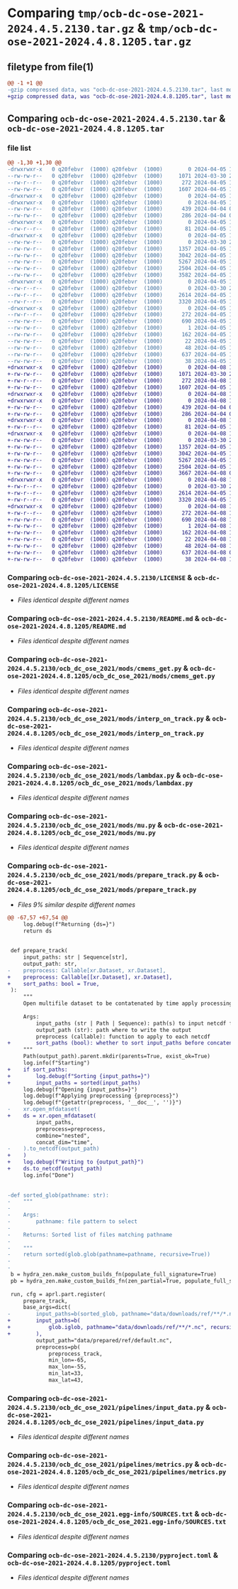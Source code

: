 # Comparing `tmp/ocb-dc-ose-2021-2024.4.5.2130.tar.gz` & `tmp/ocb-dc-ose-2021-2024.4.8.1205.tar.gz`

## filetype from file(1)

```diff
@@ -1 +1 @@
-gzip compressed data, was "ocb-dc-ose-2021-2024.4.5.2130.tar", last modified: Fri Apr  5 19:30:35 2024, max compression
+gzip compressed data, was "ocb-dc-ose-2021-2024.4.8.1205.tar", last modified: Mon Apr  8 10:05:08 2024, max compression
```

## Comparing `ocb-dc-ose-2021-2024.4.5.2130.tar` & `ocb-dc-ose-2021-2024.4.8.1205.tar`

### file list

```diff
@@ -1,30 +1,30 @@
-drwxrwxr-x   0 q20febvr  (1000) q20febvr  (1000)        0 2024-04-05 19:30:35.587246 ocb-dc-ose-2021-2024.4.5.2130/
--rw-rw-r--   0 q20febvr  (1000) q20febvr  (1000)     1071 2024-03-30 21:52:11.000000 ocb-dc-ose-2021-2024.4.5.2130/LICENSE
--rw-r--r--   0 q20febvr  (1000) q20febvr  (1000)      272 2024-04-05 19:30:35.587246 ocb-dc-ose-2021-2024.4.5.2130/PKG-INFO
--rw-rw-r--   0 q20febvr  (1000) q20febvr  (1000)     1607 2024-04-05 14:34:37.000000 ocb-dc-ose-2021-2024.4.5.2130/README.md
-drwxrwxr-x   0 q20febvr  (1000) q20febvr  (1000)        0 2024-04-05 19:30:35.583246 ocb-dc-ose-2021-2024.4.5.2130/datachallenge/
-drwxrwxr-x   0 q20febvr  (1000) q20febvr  (1000)        0 2024-04-05 19:30:35.583246 ocb-dc-ose-2021-2024.4.5.2130/datachallenge/scripts/
--rw-rw-r--   0 q20febvr  (1000) q20febvr  (1000)      439 2024-04-04 07:47:54.000000 ocb-dc-ose-2021-2024.4.5.2130/datachallenge/scripts/format_metrics.py
--rw-rw-r--   0 q20febvr  (1000) q20febvr  (1000)      286 2024-04-04 07:47:54.000000 ocb-dc-ose-2021-2024.4.5.2130/datachallenge/scripts/wrap_yaml.py
-drwxrwxr-x   0 q20febvr  (1000) q20febvr  (1000)        0 2024-04-05 19:30:35.583246 ocb-dc-ose-2021-2024.4.5.2130/ocb_dc_ose_2021/
--rw-r--r--   0 q20febvr  (1000) q20febvr  (1000)       81 2024-04-05 16:51:06.000000 ocb-dc-ose-2021-2024.4.5.2130/ocb_dc_ose_2021/__init__.py
-drwxrwxr-x   0 q20febvr  (1000) q20febvr  (1000)        0 2024-04-05 19:30:35.587246 ocb-dc-ose-2021-2024.4.5.2130/ocb_dc_ose_2021/mods/
--rw-rw-r--   0 q20febvr  (1000) q20febvr  (1000)        0 2024-03-30 21:52:11.000000 ocb-dc-ose-2021-2024.4.5.2130/ocb_dc_ose_2021/mods/__init__.py
--rw-rw-r--   0 q20febvr  (1000) q20febvr  (1000)     1357 2024-04-05 14:34:04.000000 ocb-dc-ose-2021-2024.4.5.2130/ocb_dc_ose_2021/mods/cmems_get.py
--rw-rw-r--   0 q20febvr  (1000) q20febvr  (1000)     3042 2024-04-05 14:33:56.000000 ocb-dc-ose-2021-2024.4.5.2130/ocb_dc_ose_2021/mods/interp_on_track.py
--rw-rw-r--   0 q20febvr  (1000) q20febvr  (1000)     5267 2024-04-05 14:33:36.000000 ocb-dc-ose-2021-2024.4.5.2130/ocb_dc_ose_2021/mods/lambdax.py
--rw-rw-r--   0 q20febvr  (1000) q20febvr  (1000)     2504 2024-04-05 14:33:23.000000 ocb-dc-ose-2021-2024.4.5.2130/ocb_dc_ose_2021/mods/mu.py
--rw-rw-r--   0 q20febvr  (1000) q20febvr  (1000)     3582 2024-04-05 19:24:49.000000 ocb-dc-ose-2021-2024.4.5.2130/ocb_dc_ose_2021/mods/prepare_track.py
-drwxrwxr-x   0 q20febvr  (1000) q20febvr  (1000)        0 2024-04-05 19:30:35.587246 ocb-dc-ose-2021-2024.4.5.2130/ocb_dc_ose_2021/pipelines/
--rw-r--r--   0 q20febvr  (1000) q20febvr  (1000)        0 2024-03-30 21:53:54.000000 ocb-dc-ose-2021-2024.4.5.2130/ocb_dc_ose_2021/pipelines/__init__.py
--rw-r--r--   0 q20febvr  (1000) q20febvr  (1000)     2614 2024-04-05 18:21:13.000000 ocb-dc-ose-2021-2024.4.5.2130/ocb_dc_ose_2021/pipelines/input_data.py
--rw-r--r--   0 q20febvr  (1000) q20febvr  (1000)     3320 2024-04-05 17:20:42.000000 ocb-dc-ose-2021-2024.4.5.2130/ocb_dc_ose_2021/pipelines/metrics.py
-drwxrwxr-x   0 q20febvr  (1000) q20febvr  (1000)        0 2024-04-05 19:30:35.587246 ocb-dc-ose-2021-2024.4.5.2130/ocb_dc_ose_2021.egg-info/
--rw-r--r--   0 q20febvr  (1000) q20febvr  (1000)      272 2024-04-05 19:30:35.000000 ocb-dc-ose-2021-2024.4.5.2130/ocb_dc_ose_2021.egg-info/PKG-INFO
--rw-rw-r--   0 q20febvr  (1000) q20febvr  (1000)      690 2024-04-05 19:30:35.000000 ocb-dc-ose-2021-2024.4.5.2130/ocb_dc_ose_2021.egg-info/SOURCES.txt
--rw-rw-r--   0 q20febvr  (1000) q20febvr  (1000)        1 2024-04-05 19:30:35.000000 ocb-dc-ose-2021-2024.4.5.2130/ocb_dc_ose_2021.egg-info/dependency_links.txt
--rw-rw-r--   0 q20febvr  (1000) q20febvr  (1000)      162 2024-04-05 19:30:35.000000 ocb-dc-ose-2021-2024.4.5.2130/ocb_dc_ose_2021.egg-info/entry_points.txt
--rw-rw-r--   0 q20febvr  (1000) q20febvr  (1000)       22 2024-04-05 19:30:35.000000 ocb-dc-ose-2021-2024.4.5.2130/ocb_dc_ose_2021.egg-info/requires.txt
--rw-rw-r--   0 q20febvr  (1000) q20febvr  (1000)       48 2024-04-05 19:30:35.000000 ocb-dc-ose-2021-2024.4.5.2130/ocb_dc_ose_2021.egg-info/top_level.txt
--rw-rw-r--   0 q20febvr  (1000) q20febvr  (1000)      637 2024-04-05 19:29:18.000000 ocb-dc-ose-2021-2024.4.5.2130/pyproject.toml
--rw-rw-r--   0 q20febvr  (1000) q20febvr  (1000)       38 2024-04-05 19:30:35.587246 ocb-dc-ose-2021-2024.4.5.2130/setup.cfg
+drwxrwxr-x   0 q20febvr  (1000) q20febvr  (1000)        0 2024-04-08 10:05:08.794914 ocb-dc-ose-2021-2024.4.8.1205/
+-rw-rw-r--   0 q20febvr  (1000) q20febvr  (1000)     1071 2024-03-30 21:52:11.000000 ocb-dc-ose-2021-2024.4.8.1205/LICENSE
+-rw-r--r--   0 q20febvr  (1000) q20febvr  (1000)      272 2024-04-08 10:05:08.794914 ocb-dc-ose-2021-2024.4.8.1205/PKG-INFO
+-rw-rw-r--   0 q20febvr  (1000) q20febvr  (1000)     1607 2024-04-05 14:34:37.000000 ocb-dc-ose-2021-2024.4.8.1205/README.md
+drwxrwxr-x   0 q20febvr  (1000) q20febvr  (1000)        0 2024-04-08 10:05:08.790914 ocb-dc-ose-2021-2024.4.8.1205/datachallenge/
+drwxrwxr-x   0 q20febvr  (1000) q20febvr  (1000)        0 2024-04-08 10:05:08.790914 ocb-dc-ose-2021-2024.4.8.1205/datachallenge/scripts/
+-rw-rw-r--   0 q20febvr  (1000) q20febvr  (1000)      439 2024-04-04 07:47:54.000000 ocb-dc-ose-2021-2024.4.8.1205/datachallenge/scripts/format_metrics.py
+-rw-rw-r--   0 q20febvr  (1000) q20febvr  (1000)      286 2024-04-04 07:47:54.000000 ocb-dc-ose-2021-2024.4.8.1205/datachallenge/scripts/wrap_yaml.py
+drwxrwxr-x   0 q20febvr  (1000) q20febvr  (1000)        0 2024-04-08 10:05:08.790914 ocb-dc-ose-2021-2024.4.8.1205/ocb_dc_ose_2021/
+-rw-r--r--   0 q20febvr  (1000) q20febvr  (1000)       81 2024-04-05 16:51:06.000000 ocb-dc-ose-2021-2024.4.8.1205/ocb_dc_ose_2021/__init__.py
+drwxrwxr-x   0 q20febvr  (1000) q20febvr  (1000)        0 2024-04-08 10:05:08.794914 ocb-dc-ose-2021-2024.4.8.1205/ocb_dc_ose_2021/mods/
+-rw-rw-r--   0 q20febvr  (1000) q20febvr  (1000)        0 2024-03-30 21:52:11.000000 ocb-dc-ose-2021-2024.4.8.1205/ocb_dc_ose_2021/mods/__init__.py
+-rw-rw-r--   0 q20febvr  (1000) q20febvr  (1000)     1357 2024-04-05 14:34:04.000000 ocb-dc-ose-2021-2024.4.8.1205/ocb_dc_ose_2021/mods/cmems_get.py
+-rw-rw-r--   0 q20febvr  (1000) q20febvr  (1000)     3042 2024-04-05 14:33:56.000000 ocb-dc-ose-2021-2024.4.8.1205/ocb_dc_ose_2021/mods/interp_on_track.py
+-rw-rw-r--   0 q20febvr  (1000) q20febvr  (1000)     5267 2024-04-05 14:33:36.000000 ocb-dc-ose-2021-2024.4.8.1205/ocb_dc_ose_2021/mods/lambdax.py
+-rw-rw-r--   0 q20febvr  (1000) q20febvr  (1000)     2504 2024-04-05 14:33:23.000000 ocb-dc-ose-2021-2024.4.8.1205/ocb_dc_ose_2021/mods/mu.py
+-rw-rw-r--   0 q20febvr  (1000) q20febvr  (1000)     3667 2024-04-08 09:53:22.000000 ocb-dc-ose-2021-2024.4.8.1205/ocb_dc_ose_2021/mods/prepare_track.py
+drwxrwxr-x   0 q20febvr  (1000) q20febvr  (1000)        0 2024-04-08 10:05:08.794914 ocb-dc-ose-2021-2024.4.8.1205/ocb_dc_ose_2021/pipelines/
+-rw-r--r--   0 q20febvr  (1000) q20febvr  (1000)        0 2024-03-30 21:53:54.000000 ocb-dc-ose-2021-2024.4.8.1205/ocb_dc_ose_2021/pipelines/__init__.py
+-rw-r--r--   0 q20febvr  (1000) q20febvr  (1000)     2614 2024-04-05 18:21:13.000000 ocb-dc-ose-2021-2024.4.8.1205/ocb_dc_ose_2021/pipelines/input_data.py
+-rw-r--r--   0 q20febvr  (1000) q20febvr  (1000)     3320 2024-04-05 17:20:42.000000 ocb-dc-ose-2021-2024.4.8.1205/ocb_dc_ose_2021/pipelines/metrics.py
+drwxrwxr-x   0 q20febvr  (1000) q20febvr  (1000)        0 2024-04-08 10:05:08.794914 ocb-dc-ose-2021-2024.4.8.1205/ocb_dc_ose_2021.egg-info/
+-rw-r--r--   0 q20febvr  (1000) q20febvr  (1000)      272 2024-04-08 10:05:08.000000 ocb-dc-ose-2021-2024.4.8.1205/ocb_dc_ose_2021.egg-info/PKG-INFO
+-rw-rw-r--   0 q20febvr  (1000) q20febvr  (1000)      690 2024-04-08 10:05:08.000000 ocb-dc-ose-2021-2024.4.8.1205/ocb_dc_ose_2021.egg-info/SOURCES.txt
+-rw-rw-r--   0 q20febvr  (1000) q20febvr  (1000)        1 2024-04-08 10:05:08.000000 ocb-dc-ose-2021-2024.4.8.1205/ocb_dc_ose_2021.egg-info/dependency_links.txt
+-rw-rw-r--   0 q20febvr  (1000) q20febvr  (1000)      162 2024-04-08 10:05:08.000000 ocb-dc-ose-2021-2024.4.8.1205/ocb_dc_ose_2021.egg-info/entry_points.txt
+-rw-rw-r--   0 q20febvr  (1000) q20febvr  (1000)       22 2024-04-08 10:05:08.000000 ocb-dc-ose-2021-2024.4.8.1205/ocb_dc_ose_2021.egg-info/requires.txt
+-rw-rw-r--   0 q20febvr  (1000) q20febvr  (1000)       48 2024-04-08 10:05:08.000000 ocb-dc-ose-2021-2024.4.8.1205/ocb_dc_ose_2021.egg-info/top_level.txt
+-rw-rw-r--   0 q20febvr  (1000) q20febvr  (1000)      637 2024-04-08 08:32:30.000000 ocb-dc-ose-2021-2024.4.8.1205/pyproject.toml
+-rw-rw-r--   0 q20febvr  (1000) q20febvr  (1000)       38 2024-04-08 10:05:08.794914 ocb-dc-ose-2021-2024.4.8.1205/setup.cfg
```

### Comparing `ocb-dc-ose-2021-2024.4.5.2130/LICENSE` & `ocb-dc-ose-2021-2024.4.8.1205/LICENSE`

 * *Files identical despite different names*

### Comparing `ocb-dc-ose-2021-2024.4.5.2130/README.md` & `ocb-dc-ose-2021-2024.4.8.1205/README.md`

 * *Files identical despite different names*

### Comparing `ocb-dc-ose-2021-2024.4.5.2130/ocb_dc_ose_2021/mods/cmems_get.py` & `ocb-dc-ose-2021-2024.4.8.1205/ocb_dc_ose_2021/mods/cmems_get.py`

 * *Files identical despite different names*

### Comparing `ocb-dc-ose-2021-2024.4.5.2130/ocb_dc_ose_2021/mods/interp_on_track.py` & `ocb-dc-ose-2021-2024.4.8.1205/ocb_dc_ose_2021/mods/interp_on_track.py`

 * *Files identical despite different names*

### Comparing `ocb-dc-ose-2021-2024.4.5.2130/ocb_dc_ose_2021/mods/lambdax.py` & `ocb-dc-ose-2021-2024.4.8.1205/ocb_dc_ose_2021/mods/lambdax.py`

 * *Files identical despite different names*

### Comparing `ocb-dc-ose-2021-2024.4.5.2130/ocb_dc_ose_2021/mods/mu.py` & `ocb-dc-ose-2021-2024.4.8.1205/ocb_dc_ose_2021/mods/mu.py`

 * *Files identical despite different names*

### Comparing `ocb-dc-ose-2021-2024.4.5.2130/ocb_dc_ose_2021/mods/prepare_track.py` & `ocb-dc-ose-2021-2024.4.8.1205/ocb_dc_ose_2021/mods/prepare_track.py`

 * *Files 9% similar despite different names*

```diff
@@ -67,57 +67,54 @@
     log.debug(f"Returning {ds=}")
     return ds
 
 
 def prepare_track(
     input_paths: str | Sequence[str],
     output_path: str,
-    preprocess: Callable[xr.Dataset, xr.Dataset],
+    preprocess: Callable[[xr.Dataset], xr.Dataset],
+    sort_paths: bool = True,
 ):
     """
     Open multifile dataset to be contatenated by time apply processing and write output
 
     Args:
         input_paths (str | Path | Sequence): path(s) to input netcdf file(s)
         output_path (str): path where to write the output
         preprocess (callable): function to apply to each netcdf
+        sort_paths (bool): whether to sort input_paths before concatenation
     """
     Path(output_path).parent.mkdir(parents=True, exist_ok=True)
     log.info(f"Starting")
+    if sort_paths:
+        log.debug(f"Sorting {input_paths=}")
+        input_paths = sorted(input_paths)
     log.debug(f"Opening {input_paths=}")
     log.debug(f"Applying preprocessing {preprocess}")
     log.debug(f"{getattr(preprocess, '__doc__', '')}")
-    xr.open_mfdataset(
+    ds = xr.open_mfdataset(
         input_paths,
         preprocess=preprocess,
         combine="nested",
         concat_dim="time",
-    ).to_netcdf(output_path)
+    )
+    log.debug(f"Writing to {output_path}")
+    ds.to_netcdf(output_path)
     log.info("Done")
 
 
-def sorted_glob(pathname: str):
-    """
-
-    Args:
-        pathname: file pattern to select
-
-    Returns: Sorted list of files matching pathname
-
-    """
-    return sorted(glob.glob(pathname=pathname, recursive=True))
-
-
 b = hydra_zen.make_custom_builds_fn(populate_full_signature=True)
 pb = hydra_zen.make_custom_builds_fn(zen_partial=True, populate_full_signature=True)
 
 run, cfg = aprl.part.register(
     prepare_track,
     base_args=dict(
-        input_paths=b(sorted_glob, pathname="data/downloads/ref/**/*.nc"),
+        input_paths=b(
+            glob.iglob, pathname="data/downloads/ref/**/*.nc", recursive=True
+        ),
         output_path="data/prepared/ref/default.nc",
         preprocess=pb(
             preprocess_track,
             min_lon=-65,
             max_lon=-55,
             min_lat=33,
             max_lat=43,
```

### Comparing `ocb-dc-ose-2021-2024.4.5.2130/ocb_dc_ose_2021/pipelines/input_data.py` & `ocb-dc-ose-2021-2024.4.8.1205/ocb_dc_ose_2021/pipelines/input_data.py`

 * *Files identical despite different names*

### Comparing `ocb-dc-ose-2021-2024.4.5.2130/ocb_dc_ose_2021/pipelines/metrics.py` & `ocb-dc-ose-2021-2024.4.8.1205/ocb_dc_ose_2021/pipelines/metrics.py`

 * *Files identical despite different names*

### Comparing `ocb-dc-ose-2021-2024.4.5.2130/ocb_dc_ose_2021.egg-info/SOURCES.txt` & `ocb-dc-ose-2021-2024.4.8.1205/ocb_dc_ose_2021.egg-info/SOURCES.txt`

 * *Files identical despite different names*

### Comparing `ocb-dc-ose-2021-2024.4.5.2130/pyproject.toml` & `ocb-dc-ose-2021-2024.4.8.1205/pyproject.toml`

 * *Files identical despite different names*

